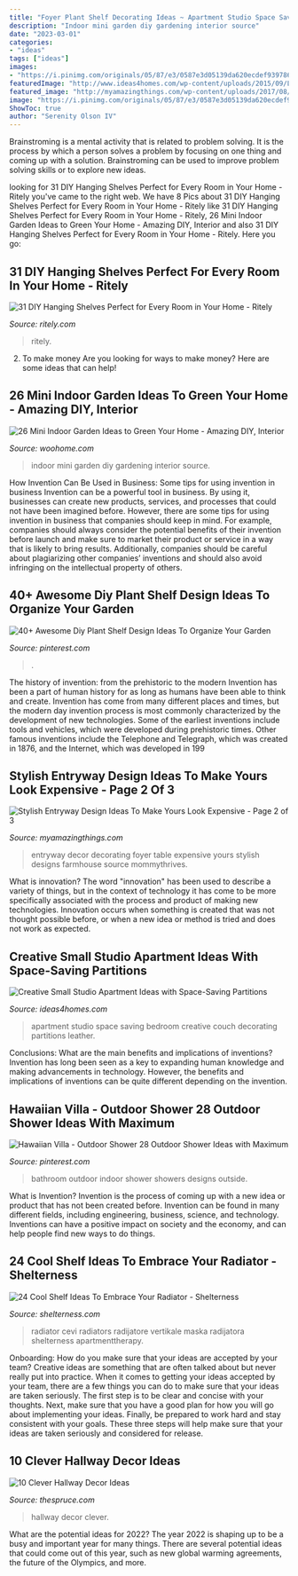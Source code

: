 ```yaml
---
title: "Foyer Plant Shelf Decorating Ideas ~ Apartment Studio Space Saving Bedroom Creative Couch Decorating Partitions Leather"
description: "Indoor mini garden diy gardening interior source"
date: "2023-03-01"
categories:
- "ideas"
tags: ["ideas"]
images:
- "https://i.pinimg.com/originals/05/87/e3/0587e3d05139da620ecdef9397864a5c.jpg"
featuredImage: "http://www.ideas4homes.com/wp-content/uploads/2015/09/Lavish-Adult-Bedroom-with-Black-Leather-Couch-Enlightened-by-Floating-Lamp-at-Small-Studio-Apartment.jpeg"
featured_image: "http://myamazingthings.com/wp-content/uploads/2017/08/entryway-ideas-6.jpg"
image: "https://i.pinimg.com/originals/05/87/e3/0587e3d05139da620ecdef9397864a5c.jpg"
ShowToc: true
author: "Serenity Olson IV"
---
```



Brainstroming is a mental activity that is related to problem solving. It is the process by which a person solves a problem by focusing on one thing and coming up with a solution. Brainstroming can be used to improve problem solving skills or to explore new ideas.

	

		
looking for 31 DIY Hanging Shelves Perfect for Every Room in Your Home - Ritely you've came to the right web. We have 8 Pics about 31 DIY Hanging Shelves Perfect for Every Room in Your Home - Ritely like 31 DIY Hanging Shelves Perfect for Every Room in Your Home - Ritely, 26 Mini Indoor Garden Ideas to Green Your Home - Amazing DIY, Interior and also 31 DIY Hanging Shelves Perfect for Every Room in Your Home - Ritely. Here you go:
		
    
## 31 DIY Hanging Shelves Perfect For Every Room In Your Home - Ritely

<img loading=lazy src="https://cdn.ritely.com/wp-content/uploads/2017/02/diy-hanging-shelf-floating-planter-shelf-placeofmytaste.jpg" onerror="this.onerror=null;this.src='https://tse4.mm.bing.net/th?id=OIP.YZie8sWTxeNLrtWfKrnhNwCZGX&amp;pid=15.1';" alt="31 DIY Hanging Shelves Perfect for Every Room in Your Home - Ritely">

_Source: ritely.com_

>ritely. 

	

2. To make money
Are you looking for ways to make money? Here are some ideas that can help!

    
## 26 Mini Indoor Garden Ideas To Green Your Home - Amazing DIY, Interior

<img loading=lazy src="http://www.woohome.com/wp-content/uploads/2014/03/Mini-Indoor-Gardening-6.jpg" onerror="this.onerror=null;this.src='https://tse4.mm.bing.net/th?id=OIP.dHa-EoRy-Y-ozj8HTMeDEgHaJ4&amp;pid=15.1';" alt="26 Mini Indoor Garden Ideas to Green Your Home - Amazing DIY, Interior">

_Source: woohome.com_

>indoor mini garden diy gardening interior source. 

	

How Invention Can Be Used in Business: Some tips for using invention in business
Invention can be a powerful tool in business. By using it, businesses can create new products, services, and processes that could not have been imagined before. However, there are some tips for using invention in business that companies should keep in mind. For example, companies should always consider the potential benefits of their invention before launch and make sure to market their product or service in a way that is likely to bring results. Additionally, companies should be careful about plagiarizing other companies’ inventions and should also avoid infringing on the intellectual property of others.

    
## 40+ Awesome Diy Plant Shelf Design Ideas To Organize Your Garden

<img loading=lazy src="https://i.pinimg.com/736x/e4/d4/d8/e4d4d89024c1e29fd6312681b85e31c4.jpg" onerror="this.onerror=null;this.src='https://tse1.mm.bing.net/th?id=OIP.-MryF9uqU--_Z2SgOJUeVgHaLE&amp;pid=15.1';" alt="40+ Awesome Diy Plant Shelf Design Ideas To Organize Your Garden">

_Source: pinterest.com_

>. 

	

The history of invention: from the prehistoric to the modern
Invention has been a part of human history for as long as humans have been able to think and create. Invention has come from many different places and times, but the modern day invention process is most commonly characterized by the development of new technologies. Some of the earliest inventions include tools and vehicles, which were developed during prehistoric times. Other famous inventions include the Telephone and Telegraph, which was created in 1876, and the Internet, which was developed in 199
    
## Stylish Entryway Design Ideas To Make Yours Look Expensive - Page 2 Of 3

<img loading=lazy src="http://myamazingthings.com/wp-content/uploads/2017/08/entryway-ideas-6.jpg" onerror="this.onerror=null;this.src='https://tse1.mm.bing.net/th?id=OIP.uo4veDe1fP6oTbyu1zsr0QHaLF&amp;pid=15.1';" alt="Stylish Entryway Design Ideas To Make Yours Look Expensive - Page 2 of 3">

_Source: myamazingthings.com_

>entryway decor decorating foyer table expensive yours stylish designs farmhouse source mommythrives. 

	

What is innovation?
The word "innovation" has been used to describe a variety of things, but in the context of technology it has come to be more specifically associated with the process and product of making new technologies. Innovation occurs when something is created that was not thought possible before, or when a new idea or method is tried and does not work as expected.

    
## Creative Small Studio Apartment Ideas With Space-Saving Partitions

<img loading=lazy src="http://www.ideas4homes.com/wp-content/uploads/2015/09/Lavish-Adult-Bedroom-with-Black-Leather-Couch-Enlightened-by-Floating-Lamp-at-Small-Studio-Apartment.jpeg" onerror="this.onerror=null;this.src='https://tse3.mm.bing.net/th?id=OIP.RLuT3H4R9kyszYqEngLsugHaFj&amp;pid=15.1';" alt="Creative Small Studio Apartment Ideas with Space-Saving Partitions">

_Source: ideas4homes.com_

>apartment studio space saving bedroom creative couch decorating partitions leather. 

	

Conclusions: What are the main benefits and implications of inventions?
Invention has long been seen as a key to expanding human knowledge and making advancements in technology. However, the benefits and implications of inventions can be quite different depending on the invention.

    
## Hawaiian Villa - Outdoor Shower 28 Outdoor Shower Ideas With Maximum

<img loading=lazy src="https://i.pinimg.com/originals/05/87/e3/0587e3d05139da620ecdef9397864a5c.jpg" onerror="this.onerror=null;this.src='https://tse2.mm.bing.net/th?id=OIP.6IUYcfmo-Coa4Z2ucwLRZAHaLG&amp;pid=15.1';" alt="Hawaiian Villa - Outdoor Shower 28 Outdoor Shower Ideas with Maximum">

_Source: pinterest.com_

>bathroom outdoor indoor shower showers designs outside. 

	

What is Invention?
Invention is the process of coming up with a new idea or product that has not been created before. Invention can be found in many different fields, including engineering, business, science, and technology. Inventions can have a positive impact on society and the economy, and can help people find new ways to do things.

    
## 24 Cool Shelf Ideas To Embrace Your Radiator - Shelterness

<img loading=lazy src="https://i.shelterness.com/2016/08/wall-mounted-shelf-over-the-radiator-to-display-things-and-plants.jpg" onerror="this.onerror=null;this.src='https://tse3.mm.bing.net/th?id=OIP.g8d8v3sIBbxNEPxAgfE7UQHaKe&amp;pid=15.1';" alt="24 Cool Shelf Ideas To Embrace Your Radiator - Shelterness">

_Source: shelterness.com_

>radiator cevi radiators radijatore vertikale maska radijatora shelterness apartmenttherapy. 

	

Onboarding: How do you make sure that your ideas are accepted by your team?
Creative ideas are something that are often talked about but never really put into practice. When it comes to getting your ideas accepted by your team, there are a few things you can do to make sure that your ideas are taken seriously. The first step is to be clear and concise with your thoughts. Next, make sure that you have a good plan for how you will go about implementing your ideas. Finally, be prepared to work hard and stay consistent with your goals. These three steps will help make sure that your ideas are taken seriously and considered for release.

    
## 10 Clever Hallway Decor Ideas

<img loading=lazy src="https://www.thespruce.com/thmb/6cZopt8jUwuv1jH7YFR99ZdE_EY=/900x1324/filters:fill(auto,1)/6_-_MyDomaine-5b4e4ecdc9e77c0037136067.jpg" onerror="this.onerror=null;this.src='https://tse2.mm.bing.net/th?id=OIP.tHOp9g3foIgB1Y-k1dGoGwHaK5&amp;pid=15.1';" alt="10 Clever Hallway Decor Ideas">

_Source: thespruce.com_

>hallway decor clever. 

	

What are the potential ideas for 2022?
The year 2022 is shaping up to be a busy and important year for many things. There are several potential ideas that could come out of this year, such as new global warming agreements, the future of the Olympics, and more.

